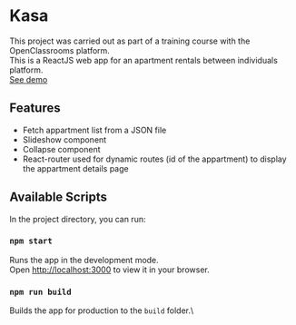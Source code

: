 # Kasa
This project was carried out as part of a training course with the OpenClassrooms platform.\
This is a ReactJS web app for an apartment rentals between individuals platform.\
[See demo](https://gsebdev.github.io/Kasa/)
## Features
* Fetch appartment list from a JSON file
* Slideshow component
* Collapse component
* React-router used for dynamic routes (id of the appartment) to display the appartment details page
## Available Scripts

In the project directory, you can run:
### `npm start`

Runs the app in the development mode.\
Open [http://localhost:3000](http://localhost:3000) to view it in your browser.


### `npm run build`

Builds the app for production to the `build` folder.\



